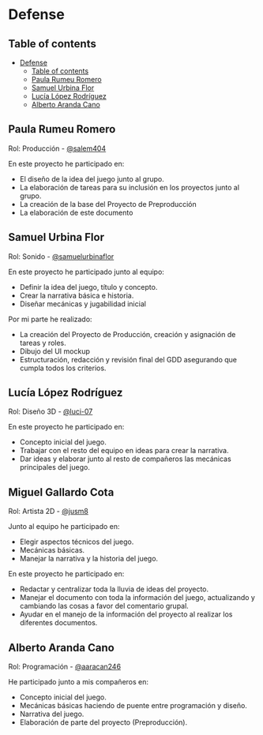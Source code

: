 # Defense

## Table of contents

- [Defense](#defense)
  - [Table of contents](#table-of-contents)
  - [Paula Rumeu Romero](#paula-rumeu-romero)
  - [Samuel Urbina Flor](#samuel-urbina-flor)
  - [Lucía López Rodríguez](#lucía-lópez-rodríguez)
  - [Alberto Aranda Cano](#alberto-aranda-cano)

## Paula Rumeu Romero

Rol: Producción - [@salem404](https://github.com/salem404)

En este proyecto he participado en:

- El diseño de la idea del juego junto al grupo.
- La elaboración de tareas para su inclusión en los proyectos junto al grupo.
- La creación de la base del Proyecto de Preproducción
- La elaboración de este documento

## Samuel Urbina Flor

Rol: Sonido - [@samuelurbinaflor](https://github.com/samuelurbinaflor)

En este proyecto he participado junto al equipo:

- Definir la idea del juego, título y concepto.
- Crear la narrativa básica e historia.
- Diseñar mecánicas y jugabilidad inicial

Por mi parte he realizado:

- La creación del Proyecto de Producción, creación y asignación de tareas y roles.
- Dibujo del UI mockup
- Estructuración, redacción y revisión final del GDD asegurando que cumpla todos los criterios.

## Lucía López Rodríguez

Rol: Diseño 3D - [@luci-07](https://github.com/luci-07)

En este proyecto he participado en: 

* Concepto inicial del juego.
* Trabajar con el resto del equipo en ideas para crear la narrativa.
* Dar ideas y elaborar junto al resto de compañeros las mecánicas principales del juego.

## Miguel Gallardo Cota

Rol: Artista 2D - [@jusm8](https://github.com/Jusm8)

Junto al equipo he participado en:

- Elegir aspectos técnicos del juego.
- Mecánicas básicas.
- Manejar la narrativa y la historia del juego.

En este proyecto he participado en:

- Redactar y centralizar toda la lluvia de ideas del proyecto.
- Manejar el documento con toda la información del juego, actualizando y cambiando las cosas a favor del comentario grupal.
- Ayudar en el manejo de la información del proyecto al realizar los diferentes documentos.

## Alberto Aranda Cano

Rol: Programación - [@aaracan246](https://github.com/aaracan246)

He participado junto a mis compañeros en:

- Concepto inicial del juego.
- Mecánicas básicas haciendo de puente entre programación y diseño.
- Narrativa del juego.
- Elaboración de parte del proyecto (Preproducción).
